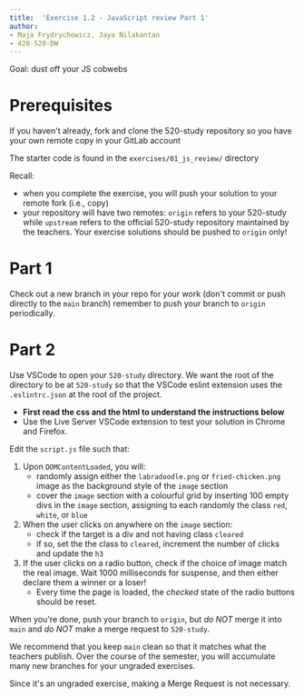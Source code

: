 ```yaml
---
title:  'Exercise 1.2 - JavaScript review Part 1'
author:
- Maja Frydrychowicz, Jaya Nilakantan
- 420-520-DW
---
```


Goal: dust off your JS cobwebs

# Prerequisites

If you haven't already, fork and clone the 520-study repository so you have 
your own remote copy in your GitLab account

The starter code is found in the `exercises/01_js_review/` directory

Recall: 

* when you complete the exercise, you will push your solution to your remote fork (i.e., copy)
* your repository will have two remotes: `origin` refers to your 520-study while 
  `upstream` refers to the official 520-study repository maintained by the teachers. 
  Your exercise solutions should be pushed to `origin` only!

# Part 1

Check out a new branch in your repo for your work (don't commit or push 
directly to the `main` branch) remember to push your branch to `origin` 
periodically.

# Part 2

Use VSCode to open your `520-study` directory. We want the root of the 
directory to be at `520-study` so that the VSCode eslint extension uses 
the `.eslintrc.json` at the root of the project.

* __First read the css and the html to understand the instructions below__
* Use the Live Server VSCode extension to test your solution in Chrome and 
  Firefox.


Edit the `script.js` file such that:

1.  Upon `DOMContentLoaded`, you will:
    *   randomly assign either the `labradoodle.png` or `fried-chicken.png` 
        image as the background style of the `image` section
    *   cover the `image` section with a colourful grid by inserting 100 empty 
        divs in the `image` section, assigning to each randomly 
        the class `red`, `white`, or `blue`
2.  When the user clicks on anywhere on the `image` section:
    *   check if the target is a div and not having class `cleared`
    *   if so, set the the class to `cleared`, increment the number of clicks 
        and update the `h3`
3.  If the user clicks on a radio button, check if the choice of image match 
    the real image. Wait 1000 milliseconds for suspense, and then either 
    declare them a winner or a loser!
    *   Every time the page is loaded, the _checked_ state of the radio buttons 
        should be reset.

When you're done, push your branch to `origin`, but _do NOT_ merge it into `main`
and _do NOT_ make a merge request to `520-study`.

We recommend that you keep `main` clean so that it matches what the teachers 
publish. Over the course of the semester, you will accumulate many new branches 
for your ungraded exercises. 

Since it's an ungraded exercise, making a Merge Request is not necessary.
